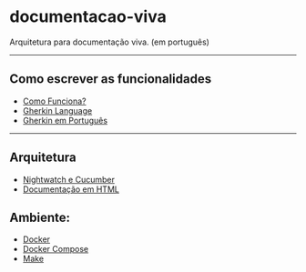 documentacao-viva
===============================
Arquitetura para documentação viva. (em português)

---------------------------------------------

## Como escrever as funcionalidades
  * [Como Funciona?](https://www.thoughtworks.com/pt/insights/blog/3-essential-basics-setting-automation-suite-web-apps)
  * [Gherkin Language](https://cucumber.io/docs/reference)
  * [Gherkin em Português](https://leandrodacunha.wordpress.com/2015/01/19/palavras-chaves-do-gherkin-em-portugues-cucumber)

---------------------------------------------

## Arquitetura
  * [Nightwatch e Cucumber](https://github.com/mucsi96/nightwatch-cucumber)
  * [Documentação em HTML](https://github.com/gkushang/cucumber-html-reporter)

## Ambiente:
  * [Docker](https://www.docker.com/products/docker#/linux)
  * [Docker Compose](https://docs.docker.com/compose/install/)
  * [Make](http://www.gnu.org/software/make/manual/make.html#Running)
